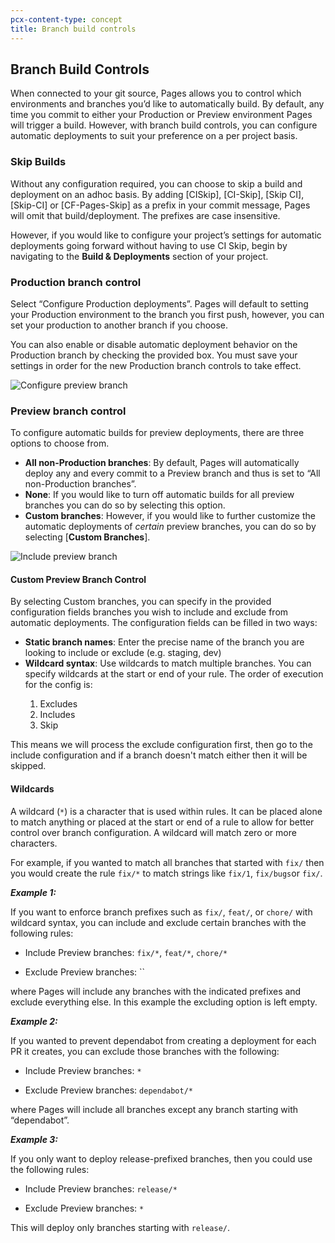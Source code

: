 ```yaml
---
pcx-content-type: concept
title: Branch build controls
---
```


## Branch Build Controls 

When connected to your git source, Pages allows you to control which environments and branches you’d like to automatically build. By default, any time you commit to either your Production or Preview environment Pages will trigger a build. However, with branch build controls, you can configure automatic deployments to suit your preference on a per project basis.

### Skip Builds 

Without any configuration required, you can choose to skip a build and deployment on an adhoc basis. By adding [CISkip], [CI-Skip], [Skip CI], [Skip-CI] or [CF-Pages-Skip] as a prefix in your commit message, Pages will omit that build/deployment. The prefixes are case insensitive. 

However, if you would like to configure your project’s settings for automatic deployments going forward without having to use CI Skip, begin by navigating to the **Build & Deployments** section of your project. 


### Production branch control 

Select  “Configure Production deployments”. Pages will default to setting your Production environment to the branch you first push, however, you can set your production to another branch if you choose. 

You can also enable or disable automatic deployment behavior on the Production branch by checking the provided box. You must save your settings in order for the new Production branch controls to take effect. 

![Configure preview branch](../media/configure-preview-deployment.png)

### Preview branch control 

To configure automatic builds for preview deployments, there are three options to choose from. 

* **All non-Production branches**: By default, Pages will automatically deploy any and every commit to a Preview branch and thus is set to “All non-Production branches”. 
* **None**: If you would like to turn off automatic builds for all preview branches you can do so by selecting this option. 
* **Custom branches**: However, if you would like to further customize the automatic deployments of _certain_ preview branches, you can do so by selecting [**Custom Branches**].

![Include preview branch](../media/include-preview-brances.png)

#### Custom Preview Branch Control  

By selecting Custom branches, you can specify in the provided configuration fields branches you wish to include and exclude from automatic deployments. The configuration fields can be filled in two ways: 

* **Static branch names**: Enter the precise name of the branch you are looking to include or exclude (e.g. staging, dev) 
* **Wildcard syntax**: Use wildcards to match multiple branches. You can specify wildcards at the start or end of your rule. The order of execution for the config is:
<ol>
  <ol>
    <li>Excludes</li>
    <li>Includes</li>
    <li>Skip</li>
  </ol>
</ol>

This means we will process the exclude configuration first, then go to the include configuration and if a branch doesn't match either then it will be skipped.

#### Wildcards

A wildcard (`*`) is a character that is used within rules. It can be placed alone to match anything or placed at the start or end of a rule to allow for better control over branch configuration. A wildcard will match zero or more characters. 

For example, if you wanted to match all branches that started with `fix/` then you would create the rule `fix/*` to match strings like `fix/1`, `fix/bugs`or `fix/`.

**_Example 1:_**
    
If you want to enforce branch prefixes such as `fix/`, `feat/`, or `chore/` with wildcard syntax, you can include and exclude certain branches with the following rules:

* Include Preview branches:
`fix/*`, `feat/*`, `chore/*`

* Exclude Preview branches:
``
    
where Pages will include any branches with the indicated prefixes and exclude everything else. In this example the excluding option is left empty.

**_Example 2:_**

If you wanted to prevent dependabot from creating a deployment for each PR it creates, you can exclude those branches with the following:

* Include Preview branches:
`*`

* Exclude Preview branches:
`dependabot/*`

where Pages will include all branches except any branch starting with “dependabot”. 

**_Example 3:_**

If you only want to deploy release-prefixed branches, then you could use the following rules:

* Include Preview branches:
`release/*`

* Exclude Preview branches:
`*`

This will deploy only branches starting with `release/`.
